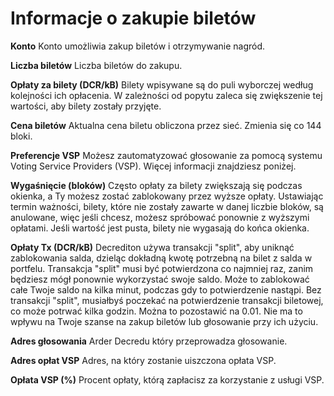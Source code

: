 # Informacje o zakupie biletów

**Konto** Konto umożliwia zakup biletów i otrzymywanie nagród.

**Liczba biletów** Liczba biletów do zakupu.

**Opłaty za bilety (DCR/kB)** Bilety wpisywane są do puli wyborczej według kolejności ich opłacenia. W zależności od popytu zaleca się zwiększenie tej wartości, aby bilety zostały przyjęte.

**Cena biletów** Aktualna cena biletu obliczona przez sieć. Zmienia się co 144 bloki.

**Preferencje VSP** Możesz zautomatyzować głosowanie za pomocą systemu Voting Service Providers (VSP). Więcej informacji znajdziesz poniżej.

**Wygaśnięcie (bloków)** Często opłaty za bilety zwiększają się podczas okienka, a Ty możesz zostać zablokowany przez wyższe opłaty. Ustawiając termin ważności, bilety, które nie zostały zawarte w danej liczbie bloków, są anulowane, więc jeśli chcesz, możesz spróbować ponownie z wyższymi opłatami. Jeśli wartość jest pusta, bilety nie wygasają do końca okienka.

**Opłaty Tx (DCR/kB)** Decrediton używa transakcji "split", aby uniknąć zablokowania salda, dzieląc dokładną kwotę potrzebną na bilet z salda w portfelu. Transakcja "split" musi być potwierdzona co najmniej raz, zanim będziesz mógł ponownie wykorzystać swoje saldo. Może to zablokować całe Twoje saldo na kilka minut, podczas gdy to potwierdzenie nastąpi. Bez transakcji "split", musiałbyś poczekać na potwierdzenie transakcji biletowej, co może potrwać kilka godzin. Można to pozostawić na 0.01. Nie ma to wpływu na Twoje szanse na zakup biletów lub głosowanie przy ich użyciu.

**Adres głosowania** Arder Decredu który przeprowadza głosowanie.

**Adres opłat VSP** Adres, na który zostanie uiszczona opłata VSP.

**Opłata VSP (%)** Procent opłaty, którą zapłacisz za korzystanie z usługi VSP.
